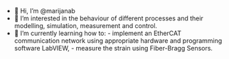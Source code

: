 - 👋 Hi, I’m @marijanab
- 👀 I’m interested in the behaviour of different processes and their modelling, simulation, measurement and control.
- 🌱 I’m currently learning how to:
      - implement an EtherCAT communication network using appropriate hardware and programming software LabVIEW,
      - measure the strain using Fiber-Bragg Sensors.
<!---
marijanab/marijanab is a ✨ special ✨ repository because its `README.md` (this file) appears on your GitHub profile.
You can click the Preview link to take a look at your changes.
--->
